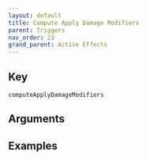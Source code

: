 ```yaml
---
layout: default
title: Compute Apply Damage Modifiers
parent: Triggers
nav_order: 23
grand_parent: Active Effects
---
```

## Key

`computeApplyDamageModifiers`

## Arguments 

## Examples

